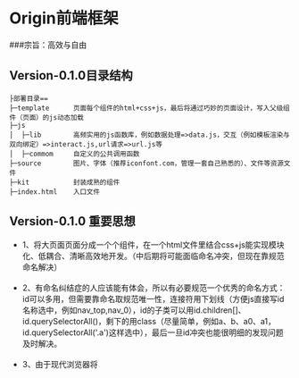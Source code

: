 # Origin前端框架
###宗旨：高效与自由
## Version-0.1.0目录结构

~~~
├部署目录==
├─template      页面每个组件的html+css+js，最后将通过巧妙的页面设计，写入父级组件（页面）的js动态加载
├─js            
│  ├─lib        高频实用的js函数库，例如数据处理=>data.js，交互（例如模板渲染与双向绑定）=>interact.js,url请求=>url.js等
│  ├─commom     自定义的公共调用函数
├─source        图片、字体（推荐iconfont.com，管理一套自己熟悉的）、文件等资源文件
├─kit           封装成熟的组件
├─index.html    入口文件
~~~

## Version-0.1.0 重要思想
- 1、将大页面页面分成一个个组件，在一个html文件里结合css+js能实现模块化、低耦合、清晰高效地开发。（中后期将可能面临命名冲突，但现在靠规范命名解决）<br><br>  
- 2、有命名纠结症的人应该能有体会，所以有必要规范一个优秀的命名方式：id可以多用，但需要靠命名取规范唯一性，连接符用下划线（方便js直接写id名称选中，例如nav_top,nav_0），id的子类可以用id.children[]、id.querySelectorAll()，剩下的用class（尽量简单，例如a、b、a0、a1，id.querySelectorAll('.a')这样选中），最后一旦id冲突也能很明细的发现问题及时解决。<br><br>
- 3、由于现代浏览器将<style><script>同样视为dom元素，为动态引入提供了很好的基础，因此模块化也是基于此思想进行简单而巧妙地设计，想要理解请多看demo

## 你厌倦了大型框架的条条框框、一知半解、重复定义、臃肿等现象吗?
- 这是一款从原生css+js从头打造的框架，遵循"模块化"、"轻量"、"高效"、"自由"、"粒度调控"、"防护"的开发哲学，目前架构简单清晰，掌握它会对代码思路和脉络熟悉后理解能力和开发速度都会上一个档次，从0.0到1.0就是进阶大神之路。<br><br>
- 悉心经营这个从新一代浏览器技术上构建的开源共识框架，借鉴行业内精炼优秀的代码，不弄花里胡哨的噱头，踏踏实实讲究高效开发、自由开发。因此值得长期投资，不断学习地过程中也将不断提升思维的深度与广度，能力加速累加效应将会使长期投入的人受益匪浅。

